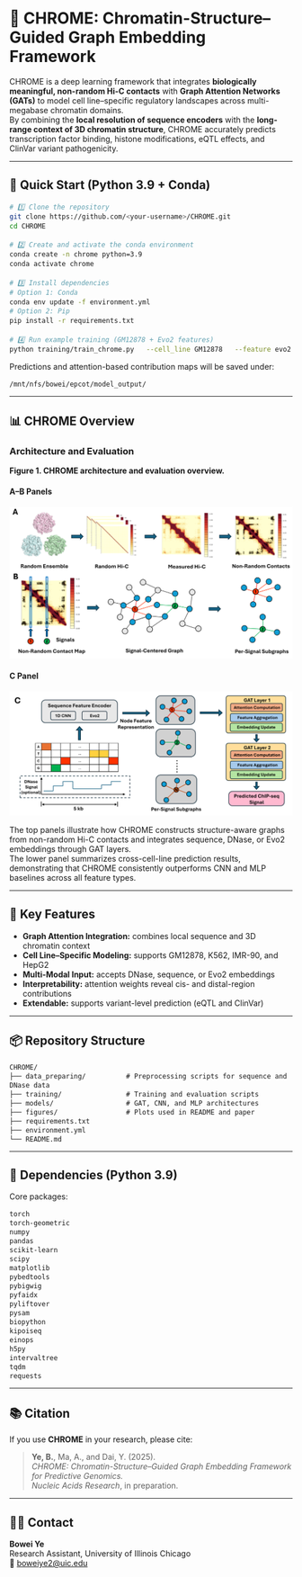 # 🧬 CHROME: Chromatin-Structure–Guided Graph Embedding Framework

CHROME is a deep learning framework that integrates **biologically meaningful, non-random Hi-C contacts** with **Graph Attention Networks (GATs)** to model cell line–specific regulatory landscapes across multi-megabase chromatin domains.  
By combining the **local resolution of sequence encoders** with the **long-range context of 3D chromatin structure**, CHROME accurately predicts transcription factor binding, histone modifications, eQTL effects, and ClinVar variant pathogenicity.

---

## 🚀 Quick Start (Python 3.9 + Conda)

```bash
# 1️⃣ Clone the repository
git clone https://github.com/<your-username>/CHROME.git
cd CHROME

# 2️⃣ Create and activate the conda environment
conda create -n chrome python=3.9
conda activate chrome

# 3️⃣ Install dependencies
# Option 1: Conda
conda env update -f environment.yml
# Option 2: Pip
pip install -r requirements.txt

# 4️⃣ Run example training (GM12878 + Evo2 features)
python training/train_chrome.py   --cell_line GM12878   --feature evo2   --model GAT   --batch_size 64   --epochs 50
```

Predictions and attention-based contribution maps will be saved under:
```
/mnt/nfs/bowei/epcot/model_output/
```

---

## 📊 CHROME Overview

### Architecture and Evaluation

**Figure 1. CHROME architecture and evaluation overview.**

#### A–B Panels
![CHROME architecture overview](figures/1_AB.PNG)

#### C Panel
![CHROME performance comparison](figures/1_C.PNG)

The top panels illustrate how CHROME constructs structure-aware graphs from non-random Hi-C contacts and integrates sequence, DNase, or Evo2 embeddings through GAT layers.  
The lower panel summarizes cross-cell-line prediction results, demonstrating that CHROME consistently outperforms CNN and MLP baselines across all feature types.

---

## 🧩 Key Features

- **Graph Attention Integration:** combines local sequence and 3D chromatin context  
- **Cell Line–Specific Modeling:** supports GM12878, K562, IMR-90, and HepG2  
- **Multi-Modal Input:** accepts DNase, sequence, or Evo2 embeddings  
- **Interpretability:** attention weights reveal cis- and distal-region contributions  
- **Extendable:** supports variant-level prediction (eQTL and ClinVar)

---

## 📦 Repository Structure

```
CHROME/
├── data_preparing/          # Preprocessing scripts for sequence and DNase data
├── training/                # Training and evaluation scripts
├── models/                  # GAT, CNN, and MLP architectures
├── figures/                 # Plots used in README and paper
├── requirements.txt
├── environment.yml
└── README.md
```

---

## 🧠 Dependencies (Python 3.9)

Core packages:

```
torch
torch-geometric
numpy
pandas
scikit-learn
scipy
matplotlib
pybedtools
pybigwig
pyfaidx
pyliftover
pysam
biopython
kipoiseq
einops
h5py
intervaltree
tqdm
requests
```

---

## 📚 Citation

If you use **CHROME** in your research, please cite:

> **Ye, B.**, Ma, A., and Dai, Y. (2025).  
> *CHROME: Chromatin-Structure–Guided Graph Embedding Framework for Predictive Genomics.*  
> *Nucleic Acids Research*, in preparation.

---

## 🧑‍💻 Contact

**Bowei Ye**  
Research Assistant, University of Illinois Chicago  
📧 boweiye2@uic.edu
